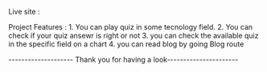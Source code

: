 Live site : 

Project Features : 
    1. You can play quiz in some tecnology field.
    2. You can check if your quiz ansewr is right or not
    3. you can check the available quiz in the specific field on a chart
    4. you can read blog by going Blog route

  --------------------  Thank you for having a look----------------------